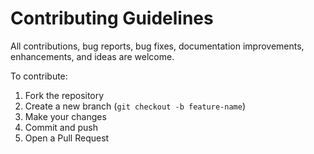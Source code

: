 
# Contributing Guidelines

All contributions, bug reports, bug fixes, documentation improvements, enhancements, and ideas are welcome.

To contribute:
1. Fork the repository
2. Create a new branch (`git checkout -b feature-name`)
3. Make your changes
4. Commit and push
5. Open a Pull Request
